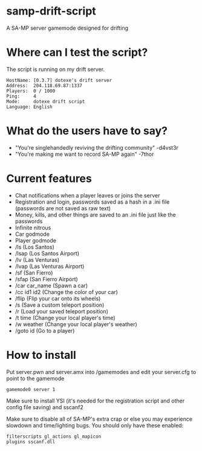 # samp-drift-script
A SA-MP server gamemode designed for drifting

# Where can I test the script?
The script is running on my drift server.

```
HostName: [0.3.7] dotexe's drift server
Address:  204.118.69.87:1337
Players:  0 / 1000
Ping:     4
Mode:     dotexe drift script
Language: English
```

# What do the users have to say?
- "You're singlehandedly reviving the drifting community" -d4vst3r
- "You're making me want to record SA-MP again" -7thor

# Current features
- Chat notifications when a player leaves or joins the server
- Registration and login, passwords saved as a hash in a .ini file (passwords are not saved as raw text)
- Money, kills, and other things are saved to an .ini file just like the passwords
- Infinite nitrous
- Car godmode
- Player godmode
- /ls (Los Santos)
- /lsap (Los Santos Airport)
- /lv (Las Venturas)
- /lvap (Las Venturas Airport)
- /sf (San Fierro)
- /sfap (San Fierro Airport)
- /car car_name (Spawn a car)
- /cc id1 id2 (Change the color of your car)
- /flip (Flip your car onto its wheels)
- /s (Save a custom teleport position)
- /r (Load your saved teleport position)
- /t time (Change your local player's time)
- /w weather (Change your local player's weather)
- /goto id (Go to a player)

# How to install
Put server.pwn and server.amx into <your server>/gamemodes and edit your server.cfg to point to the gamemode
  
```
gamemode0 server 1
```

Make sure to install YSI (it's needed for the registration script and other config file saving) and sscanf2

Make sure to disable all of SA-MP's extra crap or else you may experience slowdown and time/lighting bugs. You should only have these enabled:

```
filterscripts gl_actions gl_mapicon
plugins sscanf.dll
```
